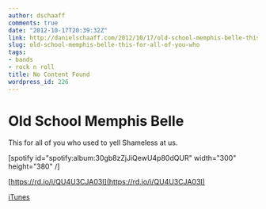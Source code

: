 ```yaml
---
author: dschaaff
comments: true
date: "2012-10-17T20:39:32Z"
link: http://danielschaaff.com/2012/10/17/old-school-memphis-belle-this-for-all-of-you-who/
slug: old-school-memphis-belle-this-for-all-of-you-who
tags:
- bands
- rock n roll
title: No Content Found
wordpress_id: 226
---
```


# Old School Memphis Belle




This for all of you who used to yell Shameless at us.




[spotify id="spotify:album:30gb8zZjJiQewU4p80dQUR" width="300" height="380" /]




[https://rd.io/i/QU4U3CJA03I](https://rd.io/i/QU4U3CJA03I)




[iTunes](https://itunes.apple.com/us/album/faith-hope-rock-n-roll/id570718735)
